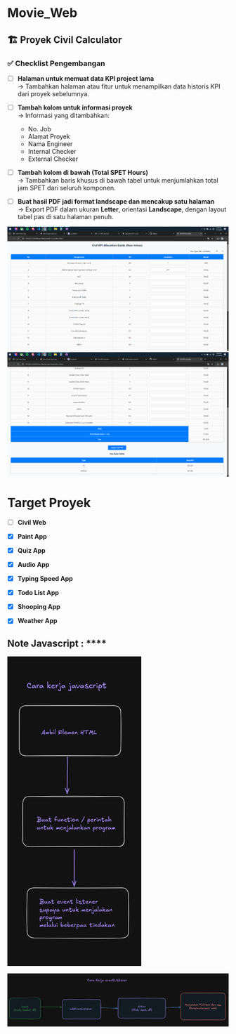 # Movie_Web
## 🏗️ Proyek Civil Calculator

### ✅ Checklist Pengembangan

- [ ] **Halaman untuk memuat data KPI project lama**  
  → Tambahkan halaman atau fitur untuk menampilkan data historis KPI dari proyek sebelumnya.

- [ ] **Tambah kolom untuk informasi proyek**  
  → Informasi yang ditambahkan:
  - No. Job
  - Alamat Proyek
  - Nama Engineer
  - Internal Checker
  - External Checker

- [ ] **Tambah kolom di bawah (Total SPET Hours)**  
  → Tambahkan baris khusus di bawah tabel untuk menjumlahkan total jam SPET dari seluruh komponen.

- [ ] **Buat hasil PDF jadi format landscape dan mencakup satu halaman**  
  → Export PDF dalam ukuran **Letter**, orientasi **Landscape**, dengan layout tabel pas di satu halaman penuh.

![alt text](image.png)
![alt text](image-1.png)


# Target Proyek
- [ ] **Civil Web**
- [x] **Paint App**
- [x] **Quiz App**
- [x] **Audio App**
- [x] **Typing Speed App**
- [x] **Todo List App**
- [x] **Shooping App**
- [x] **Weather App**


## Note Javascript : ****
![alt text](image-2.png)


![alt text](image-3.png)